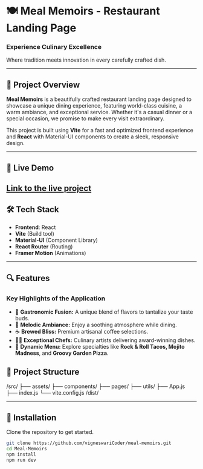# 🍽️ Meal Memoirs - Restaurant Landing Page

### **Experience Culinary Excellence**  
Where tradition meets innovation in every carefully crafted dish.

---

## 📖 Project Overview

**Meal Memoirs** is a beautifully crafted restaurant landing page designed to showcase a unique dining experience, featuring world-class cuisine, a warm ambiance, and exceptional service. Whether it's a casual dinner or a special occasion, we promise to make every visit extraordinary.

This project is built using **Vite** for a fast and optimized frontend experience and **React** with Material-UI components to create a sleek, responsive design.

---
## 🚀 Live Demo

[Link to the live project](https://your-live-demo-link](https://meal-memoirs.onrender.com))
---

## 🛠️ Tech Stack

- **Frontend**: React  
- **Vite** (Build tool)  
- **Material-UI** (Component Library)  
- **React Router** (Routing)  
- **Framer Motion** (Animations)  

---

## 🔍 Features

### Key Highlights of the Application

- 🌟 **Gastronomic Fusion:** A unique blend of flavors to tantalize your taste buds.
- 🎵 **Melodic Ambiance:** Enjoy a soothing atmosphere while dining.
- ☕ **Brewed Bliss:** Premium artisanal coffee selections.
- 👨‍🍳 **Exceptional Chefs:** Culinary artists delivering award-winning dishes.
- 📜 **Dynamic Menu:** Explore specialties like **Rock & Roll Tacos, Mojito Madness**, and **Groovy Garden Pizza**.


## 📁 Project Structure

/src/ 
├── assets/ 
├── components/ 
├── pages/ 
├── utils/ 
├── App.js 
├── index.js 
└── vite.config.js /dist/ 


---

## 🔧 Installation

Clone the repository to get started.

```bash
git clone https://github.com/vigneswariCoder/meal-memoirs.git
cd Meal-Memoirs
npm install
npm run dev
```
